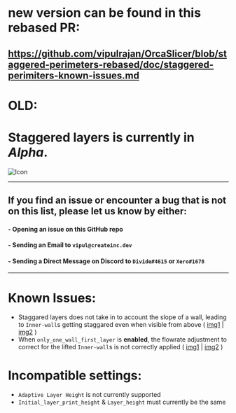 # new version can be found in this rebased PR:
## https://github.com/vipulrajan/OrcaSlicer/blob/staggered-perimeters-rebased/doc/staggered-perimiters-known-issues.md




# OLD:
# Staggered layers is currently in *Alpha*.

![Icon](https://cdn.discordapp.com/attachments/1087393628420329585/1332429863180570735/staggered_layers_icon.png?ex=67953982&is=6793e802&hm=192dffcbf898bed5a9700a7cc6cc879413b1216aad2f0e97845a6d751f2be7be&)

---

## If you find an issue or encounter a bug that is not on this list, please let us know by either:
#### - Opening an issue on this GitHub repo
#### - Sending an Email to `vipul@createinc.dev`
#### - Sending a Direct Message on Discord to `Divide#4615` or `Xero#1678`

-----

# Known Issues:
- Staggared layers does not take in to account the slope of a wall, leading to `Inner-wall`s getting staggared even when visible from above ( [img1](https://cdn.discordapp.com/attachments/1314975632236609651/1332410916154773504/image.png?ex=679527dd&is=6793d65d&hm=683e08e6b6629974bc8bc11e14b9d0acd0e23335eafebeb43ede828c2acea57e&) | [img2](https://cdn.discordapp.com/attachments/1314975632236609651/1332410869975486484/image.png?ex=679527d2&is=6793d652&hm=8196be2e6b31e7202fb11f628ae4aa1d9deed9f4daa41bb414cecefff1a6448f&) )
- When `only_one_wall_first_layer` is **enabled**, the flowrate adjustment to correct for the lifted `Inner-wall`s is not correctly applied ( [img1](https://cdn.discordapp.com/attachments/1314975632236609651/1332410869975486484/image.png?ex=679527d2&is=6793d652&hm=8196be2e6b31e7202fb11f628ae4aa1d9deed9f4daa41bb414cecefff1a6448f&) | [img2](https://cdn.discordapp.com/attachments/1314975632236609651/1332422246735548478/image.png?ex=6795326a&is=6793e0ea&hm=02358016b0ae7c4d39cca76d1d926fe2cb2e3ee659517d519542c3c06a07471f&) )

# Incompatible settings: 
- `Adaptive Layer Height` is not currently supported
- `Initial_layer_print_height` & `Layer_height` must currently be the same
